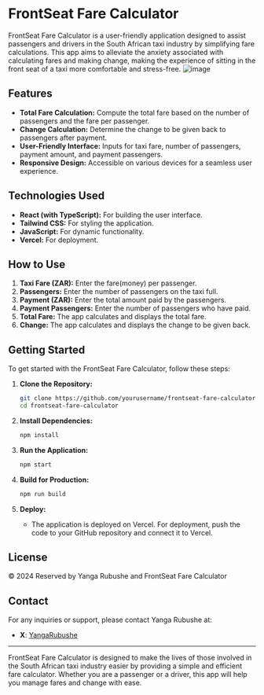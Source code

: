 # FrontSeat Fare Calculator

FrontSeat Fare Calculator is a user-friendly application designed to assist passengers and drivers in the South African taxi industry by simplifying fare calculations. This app aims to alleviate the anxiety associated with calculating fares and making change, making the experience of sitting in the front seat of a taxi more comfortable and stress-free.
![image](https://github.com/user-attachments/assets/e8496357-e729-4cdc-adad-da52c6620187)

## Features

- **Total Fare Calculation:** Compute the total fare based on the number of passengers and the fare per passenger.
- **Change Calculation:** Determine the change to be given back to passengers after payment.
- **User-Friendly Interface:** Inputs for taxi fare, number of passengers, payment amount, and payment passengers.
- **Responsive Design:** Accessible on various devices for a seamless user experience.

## Technologies Used

- **React (with TypeScript):** For building the user interface.
- **Tailwind CSS:** For styling the application.
- **JavaScript:** For dynamic functionality.
- **Vercel:** For deployment.

## How to Use

1. **Taxi Fare (ZAR):** Enter the fare(money) per passenger.
2. **Passengers:** Enter the number of passengers on the taxi full.
3. **Payment (ZAR):** Enter the total amount paid by the passengers.
4. **Payment Passengers:** Enter the number of passengers who have paid.
5. **Total Fare:** The app calculates and displays the total fare.
6. **Change:** The app calculates and displays the change to be given back.

## Getting Started

To get started with the FrontSeat Fare Calculator, follow these steps:

1. **Clone the Repository:**
   ```bash
   git clone https://github.com/yourusername/frontseat-fare-calculator.git
   cd frontseat-fare-calculator
   ```

2. **Install Dependencies:**
   ```bash
   npm install
   ```

3. **Run the Application:**
   ```bash
   npm start
   ```

4. **Build for Production:**
   ```bash
   npm run build
   ```

5. **Deploy:**
   - The application is deployed on Vercel. For deployment, push the code to your GitHub repository and connect it to Vercel.

## License

© 2024 Reserved by Yanga Rubushe and FrontSeat Fare Calculator

## Contact

For any inquiries or support, please contact Yanga Rubushe at:
- **X**: [YangaRubushe](https://x.com/YangaRubushe)

---

FrontSeat Fare Calculator is designed to make the lives of those involved in the South African taxi industry easier by providing a simple and efficient fare calculator. Whether you are a passenger or a driver, this app will help you manage fares and change with ease.
